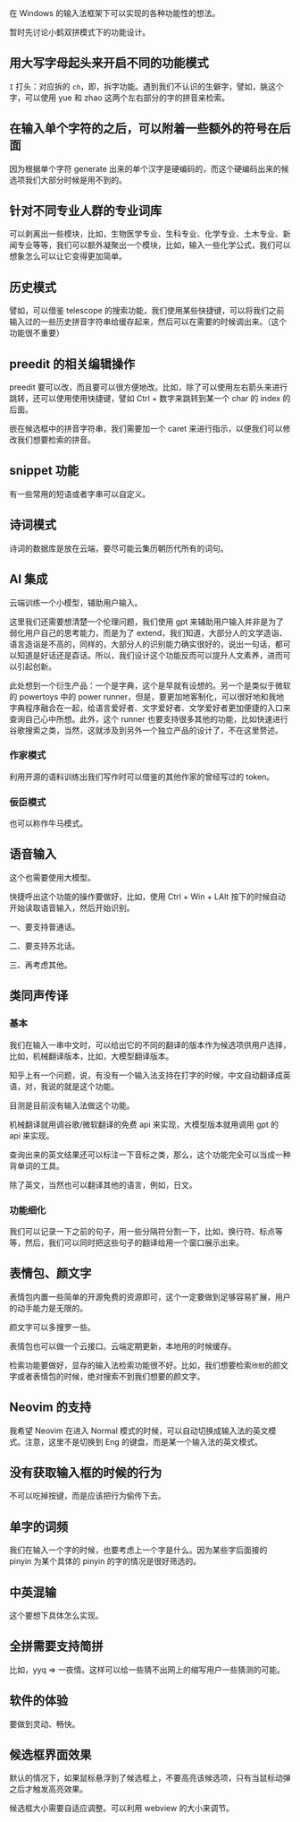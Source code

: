 在 Windows 的输入法框架下可以实现的各种功能性的想法。

暂时先讨论小鹤双拼模式下的功能设计。

## 用大写字母起头来开启不同的功能模式

`I` 打头：对应拆的 `ch`，即，拆字功能。遇到我们不认识的生僻字，譬如，朓这个字，可以使用 yue 和 zhao 这两个左右部分的字的拼音来检索。

## 在输入单个字符的之后，可以附着一些额外的符号在后面

因为根据单个字符 generate 出来的单个汉字是硬编码的，而这个硬编码出来的候选项我们大部分时候是用不到的。

## 针对不同专业人群的专业词库

可以剥离出一些模块，比如，生物医学专业、生科专业、化学专业、土木专业、新闻专业等等，我们可以额外凝聚出一个模块，比如，输入一些化学公式，我们可以想象怎么可以让它变得更加简单。

## 历史模式

譬如，可以借鉴 telescope 的搜索功能，我们使用某些快捷键，可以将我们之前输入过的一些历史拼音字符串给缓存起来，然后可以在需要的时候调出来。（这个功能很不重要）

## preedit 的相关编辑操作

preedit 要可以改，而且要可以很方便地改。比如，除了可以使用左右箭头来进行跳转，还可以使用使用快捷键，譬如 Ctrl + 数字来跳转到某一个 char 的 index 的后面。

嵌在候选框中的拼音字符串，我们需要加一个 caret 来进行指示，以便我们可以修改我们想要检索的拼音。

## snippet 功能

有一些常用的短语或者字串可以自定义。

## 诗词模式

诗词的数据库是放在云端，要尽可能云集历朝历代所有的词句。

## AI 集成

云端训练一个小模型，辅助用户输入。

这里我们还需要想清楚一个伦理问题，我们使用 gpt 来辅助用户输入并非是为了弱化用户自己的思考能力，而是为了 extend，我们知道，大部分人的文学造诣、语言造诣是不高的，同样的，大部分人的识别能力确实很好的，说出一句话，都可以知道是好话还是孬话。所以，我们设计这个功能反而可以提升人文素养，进而可以引起创新。

此处想到一个衍生产品：一个是字典，这个是早就有设想的。另一个是类似于微软的 powertoys 中的 power runner，但是，要更加地客制化，可以很好地和我地字典程序融合在一起，给语言爱好者、文字爱好者、文学爱好者更加便捷的入口来查询自己心中所想。此外，这个 runner 也要支持很多其他的功能，比如快速进行谷歌搜索之类，当然，这就涉及到另外一个独立产品的设计了，不在这里赘述。

### 作家模式

利用开源的语料训练出我们写作时可以借鉴的其他作家的曾经写过的 token。

### 佞臣模式

也可以称作牛马模式。

## 语音输入

这个也需要使用大模型。

快捷呼出这个功能的操作要做好，比如，使用 Ctrl + Win + LAlt 按下的时候自动开始读取语音输入，然后开始识别。

一、要支持普通话。

二、要支持苏北话。

三、再考虑其他。

## 类同声传译

### 基本

我们在输入一串中文时，可以给出它的不同的翻译的版本作为候选项供用户选择，比如，机械翻译版本，比如，大模型翻译版本。

知乎上有一个问题，说，有没有一个输入法支持在打字的时候，中文自动翻译成英语，对，我说的就是这个功能。

目测是目前没有输入法做这个功能。

机械翻译就用调谷歌/微软翻译的免费 api 来实现，大模型版本就用调用 gpt 的 api 来实现。

查询出来的英文结果还可以标注一下音标之类，那么，这个功能完全可以当成一种背单词的工具。

除了英文，当然也可以翻译其他的语言，例如，日文。

### 功能细化

我们可以记录一下之前的句子，用一些分隔符分割一下，比如，换行符、标点等等，然后，我们可以同时把这些句子的翻译给用一个窗口展示出来。

## 表情包、颜文字

表情包内置一些简单的开源免费的资源即可，这个一定要做到足够容易扩展，用户的动手能力是无限的。

颜文字可以多搜罗一些。

表情包也可以做一个云接口。云端定期更新，本地用的时候缓存。

检索功能要做好，显存的输入法检索功能很不好。比如，我们想要检索`欣慰`的颜文字或者表情包的时候，绝对搜索不到我们想要的颜文字。

## Neovim 的支持

我希望 Neovim 在进入 Normal 模式的时候，可以自动切换成输入法的英文模式。注意，这里不是切换到 Eng 的键盘，而是某一个输入法的英文模式。

## 没有获取输入框的时候的行为

不可以吃掉按键，而是应该把行为偷传下去。

## 单字的词频

我们在输入一个字的时候，也要考虑上一个字是什么。因为某些字后面接的 pinyin 为某个具体的 pinyin 的字的情况是很好筛选的。

## 中英混输

这个要想下具体怎么实现。

## 全拼需要支持简拼

比如，yyq => 一夜情。这样可以给一些猜不出网上的缩写用户一些猜测的可能。

## 软件的体验

要做到灵动、畅快。

## 候选框界面效果

默认的情况下，如果鼠标悬浮到了候选框上，不要高亮该候选项，只有当鼠标动弹之后才触发高亮效果。

候选框大小需要自适应调整。可以利用 webview 的大小来调节。
